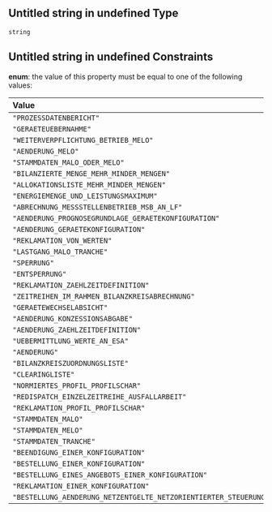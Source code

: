## Untitled string in undefined Type

`string`

## Untitled string in undefined Constraints

**enum**: the value of this property must be equal to one of the following values:

| Value                                                                         | Explanation |
| :---------------------------------------------------------------------------- | :---------- |
| `"PROZESSDATENBERICHT"`                                                       |             |
| `"GERAETEUEBERNAHME"`                                                         |             |
| `"WEITERVERPFLICHTUNG_BETRIEB_MELO"`                                          |             |
| `"AENDERUNG_MELO"`                                                            |             |
| `"STAMMDATEN_MALO_ODER_MELO"`                                                 |             |
| `"BILANZIERTE_MENGE_MEHR_MINDER_MENGEN"`                                      |             |
| `"ALLOKATIONSLISTE_MEHR_MINDER_MENGEN"`                                       |             |
| `"ENERGIEMENGE_UND_LEISTUNGSMAXIMUM"`                                         |             |
| `"ABRECHNUNG_MESSSTELLENBETRIEB_MSB_AN_LF"`                                   |             |
| `"AENDERUNG_PROGNOSEGRUNDLAGE_GERAETEKONFIGURATION"`                          |             |
| `"AENDERUNG_GERAETEKONFIGURATION"`                                            |             |
| `"REKLAMATION_VON_WERTEN"`                                                    |             |
| `"LASTGANG_MALO_TRANCHE"`                                                     |             |
| `"SPERRUNG"`                                                                  |             |
| `"ENTSPERRUNG"`                                                               |             |
| `"REKLAMATION_ZAEHLZEITDEFINITION"`                                           |             |
| `"ZEITREIHEN_IM_RAHMEN_BILANZKREISABRECHNUNG"`                                |             |
| `"GERAETEWECHSELABSICHT"`                                                     |             |
| `"AENDERUNG_KONZESSIONSABGABE"`                                               |             |
| `"AENDERUNG_ZAEHLZEITDEFINITION"`                                             |             |
| `"UEBERMITTLUNG_WERTE_AN_ESA"`                                                |             |
| `"AENDERUNG"`                                                                 |             |
| `"BILANZKREISZUORDNUNGSLISTE"`                                                |             |
| `"CLEARINGLISTE"`                                                             |             |
| `"NORMIERTES_PROFIL_PROFILSCHAR"`                                             |             |
| `"REDISPATCH_EINZELZEITREIHE_AUSFALLARBEIT"`                                  |             |
| `"REKLAMATION_PROFIL_PROFILSCHAR"`                                            |             |
| `"STAMMDATEN_MALO"`                                                           |             |
| `"STAMMDATEN_MELO"`                                                           |             |
| `"STAMMDATEN_TRANCHE"`                                                        |             |
| `"BEENDIGUNG_EINER_KONFIGURATION"`                                            |             |
| `"BESTELLUNG_EINER_KONFIGURATION"`                                            |             |
| `"BESTELLUNG_EINES_ANGEBOTS_EINER_KONFIGURATION"`                             |             |
| `"REKLAMATION_EINER_KONFIGURATION"`                                           |             |
| `"BESTELLUNG_AENDERUNG_NETZENTGELTE_NETZORIENTIERTER_STEUERUNGSMOEGLICHKEIT"` |             |
